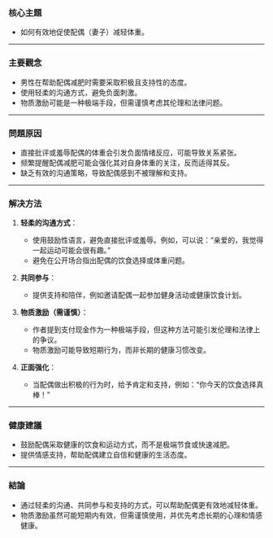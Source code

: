 ### 核心主題  
- 如何有效地促使配偶（妻子）减轻体重。

---

### 主要觀念  
- 男性在帮助配偶减肥时需要采取积极且支持性的态度。  
- 使用轻柔的沟通方式，避免负面刺激。  
- 物质激励可能是一种极端手段，但需谨慎考虑其伦理和法律问题。  

---

### 問題原因  
- 直接批评或羞辱配偶的体重会引发负面情绪反应，可能导致关系紧张。  
- 频繁提醒配偶减肥可能会强化其对自身体重的关注，反而适得其反。  
- 缺乏有效的沟通策略，导致配偶感到不被理解和支持。  

---

### 解决方法  
1. **轻柔的沟通方式**：  
   - 使用鼓励性语言，避免直接批评或羞辱。例如，可以说：“亲爱的，我觉得一起运动可能会很有趣。”  
   - 避免在公开场合指出配偶的饮食选择或体重问题。  

2. **共同参与**：  
   - 提供支持和陪伴，例如邀请配偶一起参加健身活动或健康饮食计划。  

3. **物质激励（需谨慎）**：  
   - 作者提到支付现金作为一种极端手段，但这种方法可能引发伦理和法律上的争议。  
   - 物质激励可能导致短期行为，而非长期的健康习惯改变。  

4. **正面强化**：  
   - 当配偶做出积极的行为时，给予肯定和支持，例如：“你今天的饮食选择真棒！”  

---

### 健康建議  
- 鼓励配偶采取健康的饮食和运动方式，而不是极端节食或快速减肥。  
- 提供情感支持，帮助配偶建立自信和健康的生活态度。  

---

### 結論  
- 通过轻柔的沟通、共同参与和支持的方式，可以帮助配偶更有效地减轻体重。  
- 物质激励虽然可能短期内有效，但需谨慎使用，并优先考虑长期的心理和情感健康。